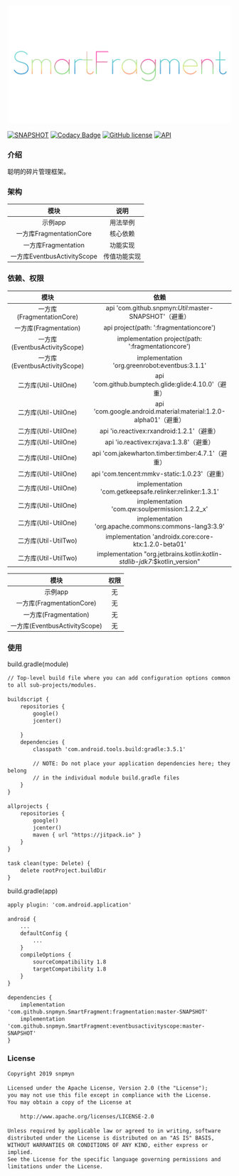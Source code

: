<div align=center><img src="https://github.com/snpmyn/SmartFragment/raw/master/image.png"/></div>

[![SNAPSHOT](https://jitpack.io/v/Jaouan/Revealator.svg)](https://jitpack.io/#snpmyn/SmartFragment)
[![Codacy Badge](https://api.codacy.com/project/badge/Grade/a1c9a1b1d1ce4ca7a201ab93492bf6e0)](https://app.codacy.com/project/snpmyn/SmartFragment/dashboard)
[![GitHub license](https://img.shields.io/badge/license-Apache%20License%202.0-blue.svg?style=flat)](https://www.apache.org/licenses/LICENSE-2.0)
[![API](https://img.shields.io/badge/API-19%2B-brightgreen.svg?style=flat)](https://android-arsenal.com/api?level=19)

### 介绍
聪明的碎片管理框架。

### 架构
| 模块 | 说明 |
|:-:|:-:|
| 示例app | 用法举例 |
| 一方库FragmentationCore | 核心依赖 |
| 一方库Fragmentation | 功能实现 |
| 一方库EventbusActivityScope | 传值功能实现 |

### 依赖、权限

| 模块 | 依赖 |
|:-:|:-:|
| 一方库(FragmentationCore) | api 'com.github.snpmyn:*Util*:master-SNAPSHOT'（避重）|
| 一方库(Fragmentation) | api project(path: ':fragmentationcore') |
| 一方库(EventbusActivityScope) | implementation project(path: ':fragmentationcore') |
| 一方库(EventbusActivityScope) | implementation 'org.greenrobot:eventbus:3.1.1' |
| 二方库(Util-UtilOne) | api 'com.github.bumptech.glide:glide:4.10.0'（避重）|
| 二方库(Util-UtilOne) | api 'com.google.android.material:material:1.2.0-alpha01'（避重）|
| 二方库(Util-UtilOne) | api 'io.reactivex:rxandroid:1.2.1'（避重）|
| 二方库(Util-UtilOne) | api 'io.reactivex:rxjava:1.3.8'（避重）|
| 二方库(Util-UtilOne) | api 'com.jakewharton.timber:timber:4.7.1'（避重）|
| 二方库(Util-UtilOne) | api 'com.tencent:mmkv-static:1.0.23'（避重）|
| 二方库(Util-UtilOne) | implementation 'com.getkeepsafe.relinker:relinker:1.3.1' |
| 二方库(Util-UtilOne) | implementation 'com.qw:soulpermission:1.2.2_x' |
| 二方库(Util-UtilOne) | implementation 'org.apache.commons:commons-lang3:3.9' |
| 二方库(Util-UtilTwo) | implementation 'androidx.core:core-ktx:1.2.0-beta01' |
| 二方库(Util-UtilTwo) | implementation "org.jetbrains.kotlin:*kotlin-stdlib-jdk7*:$kotlin_version" |

| 模块 | 权限 |
|:-:|:-:|
| 示例app | 无 |
| 一方库(FragmentationCore) | 无 |
| 一方库(Fragmentation) | 无 |
| 一方库(EventbusActivityScope) | 无 |

### 使用
build.gradle(module)
```
// Top-level build file where you can add configuration options common to all sub-projects/modules.

buildscript {
    repositories {
        google()
        jcenter()

    }
    dependencies {
        classpath 'com.android.tools.build:gradle:3.5.1'

        // NOTE: Do not place your application dependencies here; they belong
        // in the individual module build.gradle files
    }
}

allprojects {
    repositories {
        google()
        jcenter()
        maven { url "https://jitpack.io" }
    }
}

task clean(type: Delete) {
    delete rootProject.buildDir
}
```
build.gradle(app)
```
apply plugin: 'com.android.application'

android {
    ...
    defaultConfig {
        ...      
    }       
    compileOptions {
        sourceCompatibility 1.8
        targetCompatibility 1.8
    }       
}

dependencies {
    implementation 'com.github.snpmyn.SmartFragment:fragmentation:master-SNAPSHOT'    
    implementation 'com.github.snpmyn.SmartFragment:eventbusactivityscope:master-SNAPSHOT'    
}
```

### License
```
Copyright 2019 snpmyn

Licensed under the Apache License, Version 2.0 (the "License");
you may not use this file except in compliance with the License.
You may obtain a copy of the License at

    http://www.apache.org/licenses/LICENSE-2.0

Unless required by applicable law or agreed to in writing, software
distributed under the License is distributed on an "AS IS" BASIS,
WITHOUT WARRANTIES OR CONDITIONS OF ANY KIND, either express or implied.
See the License for the specific language governing permissions and
limitations under the License.
```
